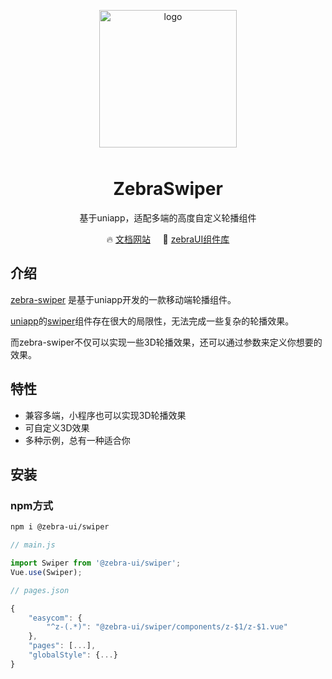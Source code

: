 <p align="center">
	<img alt="logo" src="https://assets-1256020106.cos.ap-beijing.myqcloud.com/zebra-swiper/logo.png" width="220" style="margin-bottom: 10px;">
</p>

<h1 align="center">ZebraSwiper</h1>

<p align="center">基于uniapp，适配多端的高度自定义轮播组件</p>

<p align="center">
	🔥 <a href="https://swiper.zebraui.com/">文档网站</a>
	&nbsp;
	&nbsp;
	🚀 <a href="https://zebraui.com/" target="_blank">zebraUI组件库</a>
</p>

## 介绍

[zebra-swiper](https://github.com/zebra-ui/zebra-uniapp-swiper) 是基于uniapp开发的一款移动端轮播组件。

[uniapp](https://uniapp.dcloud.io/README)的[swiper](https://uniapp.dcloud.io/component/swiper)组件存在很大的局限性，无法完成一些复杂的轮播效果。

而zebra-swiper不仅可以实现一些3D轮播效果，还可以通过参数来定义你想要的效果。

## 特性

- 兼容多端，小程序也可以实现3D轮播效果
- 可自定义3D效果
- 多种示例，总有一种适合你

## 安装

### npm方式

```bash
npm i @zebra-ui/swiper
```

```js
// main.js

import Swiper from '@zebra-ui/swiper';
Vue.use(Swiper);

```

```js
// pages.json

{
	"easycom": {
		"^z-(.*)": "@zebra-ui/swiper/components/z-$1/z-$1.vue"
	},
	"pages": [...],
	"globalStyle": {...}
}
```
